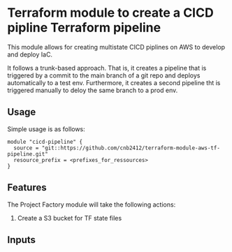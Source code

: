 # Terraform module to create a CICD pipline Terraform pipeline

This module allows for creating multistate CICD piplines on AWS to develop and deploy
IaC.

It follows a trunk-based approach. That is, it creates a pipeline that is triggered by a commit to the main branch of a git repo and deploys automatically to a test env. Furthermore, it creates a second pipeline tht is triggered manually to deloy the same branch to a prod env.

## Usage

Simple usage is as follows:

```hcl
module "cicd-pipeline" {
  source = "git::https://github.com/cnb2412/terraform-module-aws-tf-pipeline.git"
  resource_prefix = <prefixes_for_ressources>
}
```

## Features

The Project Factory module will take the following actions:

1. Create a S3 bucket for TF state files


<!-- BEGIN_TF_DOCS -->
## Inputs
